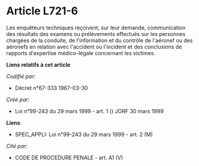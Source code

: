 # Article L721-6

Les enquêteurs techniques reçoivent, sur leur demande, communication des résultats des examens ou prélèvements effectués sur
les personnes chargées de la conduite, de l'information et du contrôle de l'aéronef ou des aéronefs en relation avec
l'accident ou l'incident et des conclusions de rapports d'expertise médico-légale concernant les victimes.

**Liens relatifs à cet article**

_Codifié par_:

  - Décret n°67-333 1967-03-30

_Créé par_:

  - Loi n°99-243 du 29 mars 1999 - art. 1 () JORF 30 mars 1999

**Liens**:

  - SPEC_APPLI: Loi n°99-243 du 29 mars 1999 - art. 2 (M)

_Cité par_:

  - CODE DE PROCEDURE PENALE - art. A1 (V)
